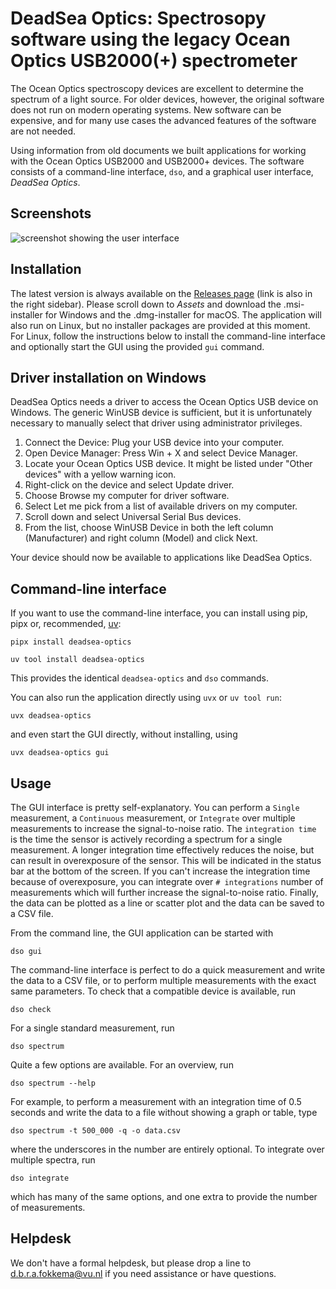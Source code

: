 # DeadSea Optics: Spectrosopy software using the legacy Ocean Optics USB2000(+) spectrometer

The Ocean Optics spectroscopy devices are excellent to determine the spectrum of a light source. For older devices, however, the original software does not run on modern operating systems. New software can be expensive, and for many use cases the advanced features of the software are not needed.

Using information from old documents we built applications for working with the Ocean Optics USB2000 and USB2000+ devices. The software consists of a command-line interface, `dso`, and a graphical user interface, _DeadSea Optics_.

## Screenshots

![screenshot showing the user interface](docs/images/screenshot-ui.png)

## Installation

The latest version is always available on the [Releases page](<https://github.com/davidfokkema/deadsea-optics/releases/latest>) (link is also in the right sidebar). Please scroll down to *Assets* and download the .msi-installer for Windows and the .dmg-installer for macOS. The application will also run on Linux, but no installer packages are provided at this moment. For Linux, follow the instructions below to install the command-line interface and optionally start the GUI using the provided `gui` command.

## Driver installation on Windows

DeadSea Optics needs a driver to access the Ocean Optics USB device on Windows. The generic WinUSB device is sufficient, but it is unfortunately necessary to manually select that driver using administrator privileges.

1. Connect the Device: Plug your USB device into your computer.
2. Open Device Manager: Press Win + X and select Device Manager.
4. Locate your Ocean Optics USB device. It might be listed under "Other devices" with a yellow warning icon.
5. Right-click on the device and select Update driver.
6. Choose Browse my computer for driver software.
7. Select Let me pick from a list of available drivers on my computer.
8. Scroll down and select Universal Serial Bus devices.
9. From the list, choose WinUSB Device in both the left column (Manufacturer) and right column (Model) and click Next.

Your device should now be available to applications like DeadSea Optics.

## Command-line interface

If you want to use the command-line interface, you can install using pip, pipx or, recommended, [uv](https://docs.astral.sh/uv/getting-started/installation/):
```
pipx install deadsea-optics
```
```
uv tool install deadsea-optics
```
This provides the identical `deadsea-optics` and `dso` commands.

You can also run the application directly using `uvx` or `uv tool run`:
```
uvx deadsea-optics
```
and even start the GUI directly, without installing, using
```
uvx deadsea-optics gui
```

## Usage

The GUI interface is pretty self-explanatory. You can perform a `Single` measurement, a `Continuous` measurement, or `Integrate` over multiple measurements to increase the signal-to-noise ratio. The `integration time` is the time the sensor is actively recording a spectrum for a single measurement. A longer integration time effectively reduces the noise, but can result in overexposure of the sensor. This will be indicated in the status bar at the bottom of the screen. If you can't increase the integration time because of overexposure, you can integrate over `# integrations` number of measurements which will further increase the signal-to-noise ratio. Finally, the data can be plotted as a line or scatter plot and the data can be saved to a CSV file.

From the command line, the GUI application can be started with
```
dso gui
```
The command-line interface is perfect to do a quick measurement and write the data to a CSV file, or to perform multiple measurements with the exact same parameters. To check that a compatible device is available, run
```
dso check
```
For a single standard measurement, run
```
dso spectrum
```
Quite a few options are available. For an overview, run
```
dso spectrum --help
```
For example, to perform a measurement with an integration time of 0.5 seconds and write the data to a file without showing a graph or table, type
```
dso spectrum -t 500_000 -q -o data.csv
```
where the underscores in the number are entirely optional. To integrate over multiple spectra, run
```
dso integrate
```
which has many of the same options, and one extra to provide the number of measurements.

## Helpdesk

We don't have a formal helpdesk, but please drop a line to d.b.r.a.fokkema@vu.nl if you need assistance or have questions.

